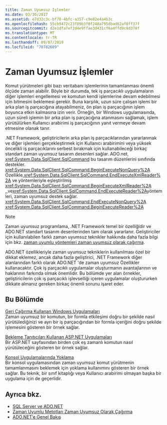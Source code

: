 ```yaml
---
title: Zaman Uyumsuz İşlemler
ms.date: 03/30/2017
ms.assetid: e7d32c3c-bf78-4bfc-a357-c9e82e4a4b3c
ms.openlocfilehash: 55cb9472c23f09b3f0f248a795dbad62af8ff37f
ms.sourcegitcommit: d2e1dfa7ef2d4e9ffae3d431cf6a4ffd9c8d378f
ms.translationtype: MT
ms.contentlocale: tr-TR
ms.lasthandoff: 09/07/2019
ms.locfileid: "70782609"
---
```

# <a name="asynchronous-operations"></a>Zaman Uyumsuz İşlemler
Komut yürütmeleri gibi bazı veritabanı işlemlerinin tamamlanması önemli ölçüde zaman alabilir. Böyle bir durumda, tek iş parçacıklı uygulamaların diğer işlemleri engellemesi ve komutun kendi işlemlerine devam edebilmesi için bitmesini beklemesi gerekir. Buna karşılık, uzun süre çalışan işlemi bir arka plan iş parçacığına atayabilmeniz, ön plan iş parçacığının işlem boyunca etkin kalmasına izin verir. Örneğin, bir Windows uygulamasında, uzun süreli işlemin bir arka plan iş parçacığına atanmasını sağlamak, işlem yürütülürken Kullanıcı arabirimi iş parçacığının yanıt vermeye devam etmesine olanak tanır.  
  
 .NET Framework, geliştiricilerin arka plan iş parçacıklarından yararlanmak ve diğer işlemleri gerçekleştirmek için Kullanıcı arabirimini veya yüksek öncelikli iş parçacıklarını serbest bırakmak için kullanabileceği birkaç standart zaman uyumsuz tasarım desenleri sağlar. ADO.net, <xref:System.Data.SqlClient.SqlCommand> bu tasarım düzenlerini sınıfında destekler. <xref:System.Data.SqlClient.SqlCommand.BeginExecuteNonQuery%2A> Özellikle,<xref:System.Data.SqlClient.SqlCommand.EndExecuteXmlReader%2A> ve yöntemleriyle eşleştirilmiş <xref:System.Data.SqlClient.SqlCommand.BeginExecuteXmlReader%2A> ,,ve<xref:System.Data.SqlClient.SqlCommand.EndExecuteReader%2A>yöntemleri, zaman uyumsuz destek sağlar. <xref:System.Data.SqlClient.SqlCommand.EndExecuteNonQuery%2A> <xref:System.Data.SqlClient.SqlCommand.BeginExecuteReader%2A>  
  
> [!NOTE]
> Zaman uyumsuz programlama, .NET Framework temel bir özelliğidir ve ADO.NET standart tasarım desenlerinden tam olarak yararlanır. Geliştiriciler için kullanılabilen farklı zaman uyumsuz teknikler hakkında daha fazla bilgi için bkz. [zaman uyumlu yöntemleri zaman uyumsuz olarak çağırma](../../../../standard/asynchronous-programming-patterns/calling-synchronous-methods-asynchronously.md).  
  
 ADO.NET özellikleriyle zaman uyumsuz tekniklerin kullanılması özel bir dikkat eklemez, ancak daha fazla geliştirici, .NET Framework diğer alanlarından farklı olarak ADO.NET 'de zaman uyumsuz Özellikler kullanacaktır. Çok iş parçacıklı uygulamalar oluşturmanın avantajlarının ve haklarının farkında olmak önemlidir. Bu bölümde yer alan örnekler, geliştiricilerin çok iş parçacıklı işlevselliği içeren uygulamalar oluştururken dikkate almanız gereken birkaç önemli sorunu işaret eder.  
  
## <a name="in-this-section"></a>Bu Bölümde  
 [Geri Çağırma Kullanan Windows Uygulamaları](windows-applications-using-callbacks.md)  
 Zaman uyumsuz bir komutun, bir formla etkileşimi doğru bir şekilde nasıl yürütülediğinizi ve ayrı bir iş parçacığından bir formla içeriğini doğru şekilde işlemesini gösteren bir örnek sağlar.  
  
 [Bekleme Tanıtıcıları Kullanan ASP.NET Uygulamaları](aspnet-apps-using-wait-handles.md)  
 Bir ASP.NET sayfasından birden çok eş zamanlı komutun nasıl yürütüleceğini gösteren bir örnek sağlar.  
  
 [Konsol Uygulamalarında Yoklama](polling-in-console-applications.md)  
 Bir konsol uygulamasından zaman uyumsuz komut yürütmenin tamamlanmasını beklemek için yoklama kullanımını gösteren bir örnek sağlar. Bu teknik, bir sınıf kitaplığı veya Kullanıcı arabirimi olmayan başka bir uygulama için de geçerlidir.  
  
## <a name="see-also"></a>Ayrıca bkz.

- [SQL Server ve ADO.NET](index.md)
- [Zaman Uyumlu Metotları Zaman Uyumsuz Olarak Çağırma](../../../../standard/asynchronous-programming-patterns/calling-synchronous-methods-asynchronously.md)
- [ADO.NET’e Genel Bakış](../ado-net-overview.md)
